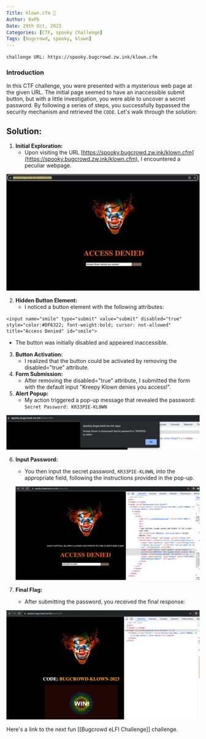 ```yaml
---
Title: klown.cfm 🎪
Author: 0xPb
Date: 29th Oct, 2023
Categories: [CTF, spooky Challenge]
Tags: [bugcrowd, spooky, klown]
---
```



```
challenge URL: https://spooky.bugcrowd.zw.ink/klown.cfm
```

### Introduction

In this CTF challenge, you were presented with a mysterious web page at the given URL. The initial page seemed to have an inaccessible submit button, but with a little investigation, you were able to uncover a secret password. By following a series of steps, you successfully bypassed the security mechanism and retrieved the `CODE`. Let's walk through the solution:

## Solution:

1. **Initial Exploration:** 
	* Upon visiting the URL [https://spooky.bugcrowd.zw.ink/klown.cfm](https://spooky.bugcrowd.zw.ink/klown.cfm), I encountered a peculiar webpage.

![#1](https://raw.githubusercontent.com/0xPb1/test1/main/_notes/Bugcrowd/Klown.cfm/Pasted%20image%2020231101223651.png)

2. **Hidden Button Element:**
	* I noticed a button element with the following attributes:

```
<input name="smile" type="submit" value="submit" disabled="true" style="color:#DF6322; font-weight:bold; cursor: not-allowed" title="Access Denied" id="smile">
```

* The button was initially disabled and appeared inaccessible.
	
3. **Button Activation:** 
	* I realized that the button could be activated by removing the disabled="true" attribute.
4. **Form Submission:**
	*  After removing the disabled="true" attribute, I submitted the form with the default input "Kreepy Klown denies you access!".
5. **Alert Popup:**
	* My action triggered a pop-up message that revealed the password:
		`Secret Password: KR33PIE-KL0WN`

![#2](https://raw.githubusercontent.com/0xPb1/test1/main/_notes/Bugcrowd/Klown.cfm/Pasted%20image%2020231101223939.png)

6. **Input Password:**
	* You then input the secret password, `KR33PIE-KL0WN`, into the appropriate field, following the instructions provided in the pop-up.
	
	![#3](https://raw.githubusercontent.com/0xPb1/test1/main/_notes/Bugcrowd/Pasted%20image%2020231101224233.png)

7. **Final Flag:** 
	- After submitting the password, you received the final response:

![#4](https://raw.githubusercontent.com/0xPb1/test1/main/_notes/Bugcrowd/Klown.cfm/Pasted%20image%2020231101224121.png)

Here's a link to the next fun [[Bugcrowd eLFI Challenge]] challenge.